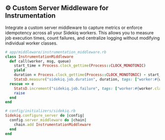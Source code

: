 ## ⚙️ Custom Server Middleware for Instrumentation

Integrate a custom server middleware to capture metrics or enforce idempotency across all your Sidekiq workers. This allows you to measure job execution times, count failures, and centralize logging without modifying individual worker classes.

```ruby
# app/middleware/instrumentation_middleware.rb
class InstrumentationMiddleware
  def call(worker, msg, queue)
    start_time = Process.clock_gettime(Process::CLOCK_MONOTONIC)
    yield
    duration = Process.clock_gettime(Process::CLOCK_MONOTONIC) - start_time
    StatsD.measure("sidekiq.job.duration", duration, tags: ["worker:#{worker.class.name}"])
  rescue => e
    StatsD.increment("sidekiq.job.failure", tags: ["worker:#{worker.class.name}"])
    raise
  end
end

# config/initializers/sidekiq.rb
Sidekiq.configure_server do |config|
  config.server_middleware do |chain|
    chain.add InstrumentationMiddleware
  end
end
```